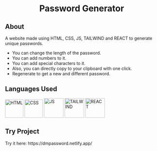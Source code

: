 <h1 align="center">Password Generator</h1>


<!-- --------------------------------------------------------------------------------------------------------------------------------------------------------- -->

<h2>About</h2>

A website made using HTML, CSS, JS, TAILWIND and REACT to generate unique passwords.
- You can change the length of the password.
- You can add numbers to it.
- You can add special characters to it.
- Also, you can directly copy to your clipboard with one click.
- Regenerate to get a new and different password.
<!-- --------------------------------------------------------------------------------------------------------------------------------------------------------- -->

<h2>Languages Used</h2>

<p>
  <img src="https://dmicon.netlify.app/img/HTML.png" alt="HTML" width="60px" />
  <img src="https://dmicon.netlify.app/img/CSS.png" alt="CSS" width="60px" />
  <img src="https://dmicon.netlify.app/img/JS.png" alt="JS" width="64px" />
  <img src="https://dmicon.netlify.app/img/TAILWIND.png" alt="TAILWIND" width="64px" />
  <img src="https://dmicon.netlify.app/img/REACT.png" alt="REACT" width="64x" />
</p>

<!-- --------------------------------------------------------------------------------------------------------------------------------------------------------- -->

<h2>Try Project</h2>
<p>Try it here: https://dmpassword.netlify.app/</p>

<!-- --------------------------------------------------------------------------------------------------------------------------------------------------------- -->
